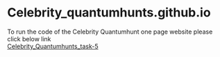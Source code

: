 # Celebrity_quantumhunts.github.io
To run the code of the Celebrity Quantumhunt one page website please click below link<br>
[Celebrity_Quantumhunts_task-5](https://prince7399.github.io/Celebrity_quantumhunts.github.io/)

